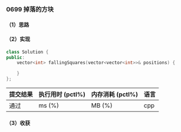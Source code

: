 ### 0699 掉落的方块

#### （1）思路

#### （2）实现

```cpp
class Solution {
public:
    vector<int> fallingSquares(vector<vector<int>>& positions) {

    }
};
```

| 提交结果 | 执行用时 (pctl%) | 内存消耗 (pctl%) | 语言 |
|:---------|:-----------------|:-----------------|:-----|
| 通过     |  ms (%)   |  MB (%)  | cpp  |

#### （3）收获

